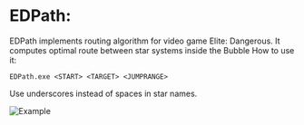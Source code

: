 # EDPath:

EDPath implements routing algorithm for video game Elite: Dangerous. It computes optimal route between star systems inside the Bubble How to use it:

```shell
EDPath.exe <START> <TARGET> <JUMPRANGE>

```
Use underscores instead of spaces in star names.

![Example](https://i.imgur.com/uTtymTz.png)